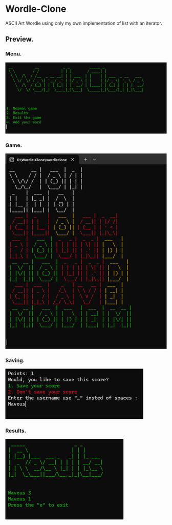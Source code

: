 # Wordle-Clone
ASCII Art Wordle using only my own implementation of list with an iterator. 

## Preview.
### Menu.
![MENU](IMG/MENU.png)
### Game.
![MENU](IMG/GAME.png)
### Saving.
![MENU](IMG/Points.png)
### Results.
![MENU](IMG/Results.png)
